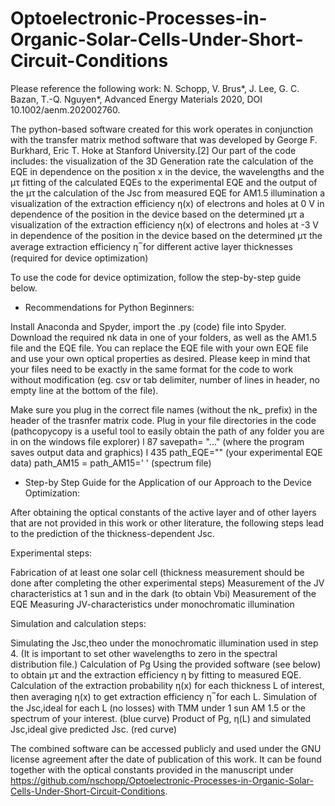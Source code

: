 # Optoelectronic-Processes-in-Organic-Solar-Cells-Under-Short-Circuit-Conditions

Please reference the following work:
N. Schopp, V. Brus*, J. Lee, G. C. Bazan, T.-Q. Nguyen*, Advanced Energy Materials 2020, DOI 10.1002/aenm.202002760.


The python-based software created for this work operates in conjunction with the transfer matrix method software that was developed by George F. Burkhard, Eric T. Hoke at Stanford University.[2]
Our part of the code includes:
the visualization of the 3D Generation rate
the calculation of the EQE in dependence on the position x in the device, the wavelengths and the μτ
fitting of the calculated EQEs to the experimental EQE and the output of the μτ
the calculation of the Jsc from measured EQE for AM1.5 illumination
a visualization of the extraction efficiency η(x) of electrons and holes at 0 V in dependence of the position in the device based on the determined μτ
a visualization of the extraction efficiency η(x) of electrons and holes at -3 V in dependence of the position in the device based on the determined μτ
the average extraction efficiency η ̅ for different active layer thicknesses (required for device optimization)

To use the code for device optimization, follow the step-by-step guide below.

- Recommendations for Python Beginners:

Install Anaconda and Spyder, import the .py (code) file into Spyder.
Download the required nk data in one of your folders, as well as the AM1.5 file and the EQE file. 
You can replace the EQE file with your own EQE file and use your own optical properties as desired. 
Please keep in mind that your files need to be exactly in the same format for the code to work without modification (eg. csv or tab delimiter, number of lines in header, no empty line at the bottom of the file). 

Make sure you plug in the correct file names (without the nk_ prefix) in the header of the trasnfer matrix code.
Plug in your file directories in the code (pathcopycopy is a useful tool to easily obtain the path of any folder you are in on the windows file explorer)
l 87 savepath= "..." (where the program saves output data and graphics)
l 435 path_EQE="" (your experimental EQE data)
  path_AM15 = path_AM15=' ' (spectrum file)


- Step-by Step Guide for the Application of our Approach to the Device Optimization:

After obtaining the optical constants of the active layer and of other layers that are not provided in this work or other literature, the following steps lead to the prediction of the thickness-dependent Jsc.

Experimental steps:

Fabrication of at least one solar cell  (thickness measurement should be done after completing the other experimental steps) 
Measurement of the JV characteristics at 1 sun and in the dark (to obtain Vbi) 
Measurement of the EQE
Measuring JV-characteristics under monochromatic illumination

Simulation and calculation steps:

Simulating the Jsc,theo under the monochromatic illumination used in step 4. (It is important to set other wavelengths to zero in the spectral distribution file.) 
Calculation of Pg 
Using the provided software (see below) to obtain μτ and the extraction efficiency η by fitting to measured EQE.
Calculation of the extraction probability η(x) for each thickness L of interest, then averaging η(x) to get extraction efficiency η ̅  for each L.
Simulation of the Jsc,ideal for each L (no losses) with TMM under 1 sun AM 1.5 or the spectrum of your interest. (blue curve)
Product of Pg, η(L) and simulated Jsc,ideal give predicted Jsc. (red curve)

The combined software can be accessed publicly and used under the GNU license agreement after the date of publication of this work. It can be found together with the optical constants provided in the manuscript under https://github.com/nschopp/Optoelectronic-Processes-in-Organic-Solar-Cells-Under-Short-Circuit-Conditions. 

